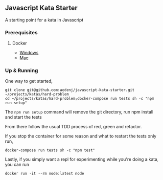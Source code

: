 ## Javascript Kata Starter

A starting point for a kata in Javascript

### Prerequisites

1. Docker

    + [Windows](https://docs.docker.com/docker-for-windows/install/)
    + [Mac](https://download.docker.com/mac/stable/Docker.dmg)

### Up & Running

One way to get started,

```
git clone git@github.com:aedenj/javascript-kata-starter.git ~/projects/katas/hard-problem
cd ~/projects/katas/hard-problem;docker-compose run tests sh -c "npm run setup"
```

The `npm run setup` command will remove the git directory, run npm install and start the tests

From there follow the usual TDD process of red, green and refactor.

If you stop the container for some reason and what to restart the tests only run,

```
docker-compose run tests sh -c "npm test"
```

Lastly, if you simply want a repl for experimenting while you're doing a kata, you can run

```
docker run -it --rm node:latest node
```
